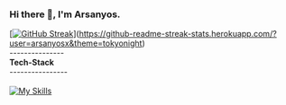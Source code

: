 ### Hi there 👋, I'm Arsanyos.


<!--
**Arsanyos/Arsanyos** is a ✨ _special_ ✨ repository because its `README.md` (this file) appears on your GitHub profile.

Here are some ideas to get you started:

- 🔭 I’m currently working on ...
- 🌱 I’m currently learning ...
- 👯 I’m looking to collaborate on ...
- 🤔 I’m looking for help with ...
- 💬 Ask me about ...
- 📫 How to reach me: ...
- 😄 Pronouns: ...
- ⚡ Fun fact: ...
-->
[[![GitHub Streak](https://github-readme-streak-stats.herokuapp.com/?user=Arsanyosx&theme=tokyonight)](https://github.com/DenverCoder1/github-readme-streak-stats)](https://github-readme-streak-stats.herokuapp.com/?user=arsanyosx&theme=tokyonight)
<br/>
---------------<br/>
**Tech-Stack**<br/>
----------------<br/>
<br/>
[![My Skills](https://skillicons.dev/icons?i=html,css,js,ts,react,nextjs,tailwind,materialui,redux,stackoverflow,git,figma)](https://skillicons.dev)
